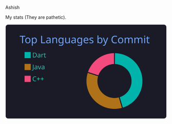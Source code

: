 Ashish




My stats (They are pathetic).



[![](https://raw.githubusercontent.com/ashish10010/thic/master/profile-summary-card-output/tokyonight/2-most-commit-language.svg)](https://github.com/vn7n24fzkq/github-profile-summary-cards)
